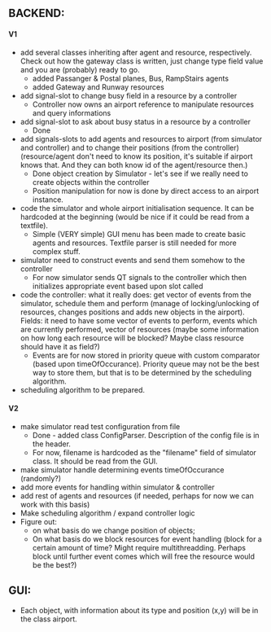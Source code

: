 ## BACKEND:

#### V1
* add several classes inheriting after agent and resource, respectively. Check out how the gateway class is written, just change type field value and you are (probably) ready to go.
	- added Passanger & Postal planes, Bus, RampStairs agents
	- added Gateway and Runway resources
* add signal-slot to change busy field in a resource by a controller
	- Controller now owns an airport reference to manipulate resources and query informations
* add signal-slot to ask about busy status in a resource by a controller
	- Done
* add signals-slots to add agents and resources to airport (from simulator and controller) and to change their positions (from the controller)
  (resource/agent don't need to know its position, it's suitable if airport knows that. And they can both know id of the agent/resource then.)
	- Done object creation by Simulator - let's see if we really need to create objects within the controller
	- Position manipulation for now is done by direct access to an airport instance.
* code the simulator and whole airport initialisation sequence. It can be hardcoded at the beginning (would be nice if it could be read from a textfile).
	- Simple (VERY simple) GUI menu has been made to create basic agents and resources. Textfile parser is still needed for more complex stuff.
* simulator need to construct events and send them somehow to the controller
	- For now simulator sends QT signals to the controller which then initializes appropriate event based upon slot called
* code the controller:
what it really does: get vector of events from the simulator, schedule them and perform (manage of locking/unlocking of resources, changes positions and adds new objects in the airport).
Fields: it need to have some vector of events to perform, events which are currently performed, vector of resources (maybe some information on how long each resource will be blocked? Maybe class resource should have it as field?)
	- Events are for now stored in priority queue with custom comparator (based upon timeOfOccurance). Priority queue may not be the best way to store them, but that is to be determined by the scheduling algorithm.
* scheduling algorithm to be prepared.

#### V2
* make simulator read test configuration from file
	- Done - added class ConfigParser. Description of the config file is in the header.
	- For now, filename is hardcoded as the "filename" field of simulator class. It should be read from the GUI.
* make simulator handle determining events timeOfOccurance (randomly?)
* add more events for handling within simulator & controller
* add rest of agents and resources (if needed, perhaps for now we can work with this basis)
* Make scheduling algorithm / expand controller logic
* Figure out:
	- on what basis do we change position of objects;
	- On what basis do we block resources for event handling (block for a certain amount of time? Might require multithreadding. Perhaps block until further event comes which will free the resource would be the best?)

## GUI:
* Each object, with information about its type and position (x,y) will be in the class airport.
